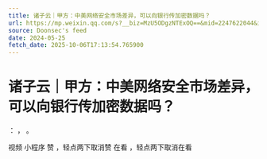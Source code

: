 ```yaml
---
title: 诸子云｜甲方：中美网络安全市场差异，可以向银行传加密数据吗？
url: https://mp.weixin.qq.com/s?__biz=MzU5ODgzNTExOQ==&mid=2247622044&idx=3&sn=c4640b13779f85e45ce4e5ea6410d38a
source: Doonsec's feed
date: 2024-05-25
fetch_date: 2025-10-06T17:13:54.765900
---
```


# 诸子云｜甲方：中美网络安全市场差异，可以向银行传加密数据吗？

：
，
。

视频
小程序
赞
，轻点两下取消赞
在看
，轻点两下取消在看